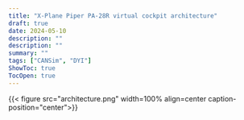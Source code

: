 ```yaml
---
title: "X-Plane Piper PA-28R virtual cockpit architecture"
draft: true
date: 2024-05-10
description: ""
description: ""
summary: ""
tags: ["CANSim", "DYI"]
ShowToc: true
TocOpen: true
---
```


{{< figure
  src="architecture.png"
  width=100%
  align=center
  caption-position="center">}}